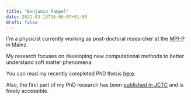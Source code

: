 ```yaml
---
title: "Benjamin Pampel"
date: 2022-03-13T16:06:07+01:00
draft: false
---
```


I'm a physicist currently working as post-doctoral researcher at the [MPI-P](https://www.mpip-mainz.mpg.de/) in Mainz.

My research focuses on developing new computational methods to better understand soft matter phenomena.

You can read my recently completed PhD thesis [here](https://keeper.mpdl.mpg.de/f/c4477cc598e841509d46/).

Also, the first part of my PhD research has been [published in JCTC]( https://doi.org/10.1021/acs.jctc.2c00197) and is freely accessible.
